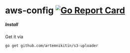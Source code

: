 # aws-config [![Go Report Card](https://goreportcard.com/badge/github.com/artemnikitin/aws-config)](https://goreportcard.com/report/github.com/artemnikitin/aws-config)

##### Install
Get it via    
``` 
go get github.com/artemnikitin/s3-uploader 
``` 
   
